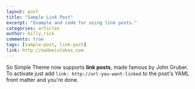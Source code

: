 ```yaml
---
layout: post
title: "Sample Link Post"
excerpt: "Example and code for using link posts."
categories: articles
author: billy_rick
comments: true
tags: [sample-post, link-post]
link: http://mademistakes.com  
---
```


So Simple Theme now supports **link posts**, made famous by John Gruber. To activate just add `link: http://url-you-want-linked` to the post's YAML front matter and you're done.